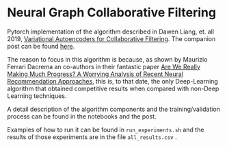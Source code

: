 # Neural Graph Collaborative Filtering

Pytorch implementation of the algorithm described in Dawen Liang, et. all
2019, [Variational Autoencoders for Collaborative
Filtering](https://arxiv.org/pdf/1802.05814.pdf). The companion post can be
found
[here](https://jrzaurin.github.io/infinitoml/jupyter/2020/05/15/mult-vae.html).

The reason to focus in this algorithm is because, as shown by Maurizio Ferrari
Dacrema an co-authors in their fantastic paper [Are We Really Making Much
Progress? A Worrying Analysis of Recent Neural Recommendation
Approaches](https://arxiv.org/abs/1907.06902), this is, to that date, the only
Deep-Learning algorithm that obtained competitive results when compared with
non-Deep Learning techniques.

A detail description of the algorithm components and the training/validation
process can be found in the notebooks and the post.

Examples of how to run it can be found in `run_experiments.sh` and the results
of those experiments are in the file `all_results.csv` .

